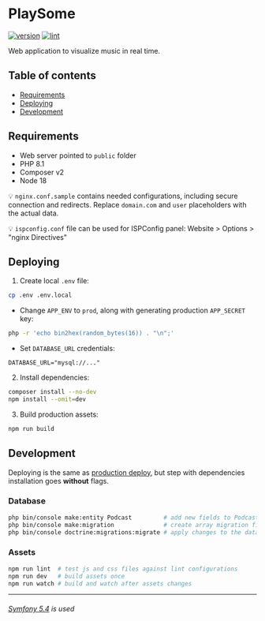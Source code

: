 # PlaySome

[![version](https://img.shields.io/static/v1?label=version&message=v0.9.2&color=orange)](https://playsome.fun)
[![lint](https://github.com/vchychuzhko/playsome/actions/workflows/lint.yml/badge.svg?branch=master)](https://github.com/vchychuzhko/playsome/actions/workflows/lint.yml)

Web application to visualize music in real time.

## Table of contents

- [Requirements](#requirements)
- [Deploying](#deploying)
- [Development](#development)

## Requirements

* Web server pointed to `public` folder
* PHP 8.1
* Composer v2
* Node 18

💡 `nginx.conf.sample` contains needed configurations, including secure connection and redirects. Replace `domain.com` and `user` placeholders with the actual data.

💡 `ispconfig.conf` file can be used for ISPConfig panel: Website > Options > "nginx Directives"

## Deploying

1) Create local `.env` file:

```bash
cp .env .env.local
```

  * Change `APP_ENV` to `prod`, along with generating production `APP_SECRET` key:

```bash
php -r 'echo bin2hex(random_bytes(16)) . "\n";'
```

  * Set `DATABASE_URL` credentials:

```dotenv
DATABASE_URL="mysql://..."
```

2) Install dependencies:

```bash
composer install --no-dev
npm install --omit=dev
```

3) Build production assets:

```bash
npm run build
```

## Development

Deploying is the same as [production deploy](#deploying), but step with dependencies installation goes **without** flags.

### Database

```bash
php bin/console make:entity Podcast         # add new fields to Podcast entity
php bin/console make:migration              # create array migration file with new changes
php bin/console doctrine:migrations:migrate # apply changes to the database
```

### Assets

```bash
npm run lint  # test js and css files against lint configurations
npm run dev   # build assets once
npm run watch # build and watch after assets changes
```

---

###### [Symfony 5.4](https://symfony.com/doc/5.4/index.html) is used
